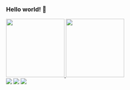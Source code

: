 ### Hello world! 👋


<div>
  <a href="https://beacons.page/bruno_oliveira">
  <img height="160em" src="https://github-readme-stats.vercel.app/api?username=Brunolivier&show_icons=true&theme=drark&include_all_commits=true&count_private=true"/>
  <img height="160em" src="https://github-readme-stats.vercel.app/api/top-langs/?username=Brunolivier&layout=compact&langs_count=7&theme=dark"/>
</div> 
  
<div> 
  <a href = "https://github.com/Brunolivier"><img src="https://img.shields.io/badge/GitHub-100000?style=for-the-badge&logo=github&logoColor=white" target="_blank"></a>
  <a href = "mailto:bpereiraoliveira@gmail.com"><img src="https://img.shields.io/badge/-Gmail-%23333?style=for-the-badge&logo=gmail&logoColor=white" target="_blank"></a>
  <a href="https://www.linkedin.com/in/bruno-leandro-pereira-oliveira-003185104/" target="_blank"><img src="https://img.shields.io/badge/-LinkedIn-%230077B5?style=for-the-badge&logo=linkedin&logoColor=white" target="_blank"></a>  
</div>
 
